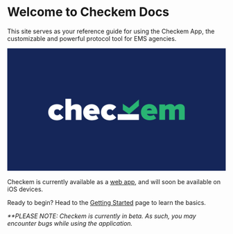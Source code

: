 # Welcome to Checkem Docs

This site serves as your reference guide for using the Checkem App, the customizable and powerful protocol tool for EMS agencies.

![](images/checkem_logo_02_blue-bg.png)

Checkem is currently available as a [web app](https://checkem.resusc.io), and will soon be available on iOS devices.

Ready to begin? Head to the [Getting Started](./getting-started/) page to learn the basics.

*\*\*PLEASE NOTE: Checkem is currently in beta. As such, you may encounter bugs while using the application.*